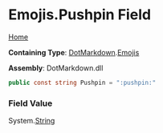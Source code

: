 # Emojis\.Pushpin Field

[Home](../../../README.md)

**Containing Type**: [DotMarkdown](../../README.md)\.[Emojis](../README.md)

**Assembly**: DotMarkdown\.dll

```csharp
public const string Pushpin = ":pushpin:"
```

### Field Value

System\.[String](https://docs.microsoft.com/en-us/dotnet/api/system.string)